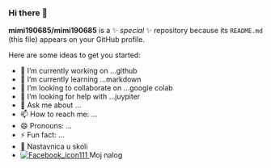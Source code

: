 ### Hi there 👋


**mimi190685/mimi190685** is a ✨ _special_ ✨ repository because its `README.md` (this file) appears on your GitHub profile.

Here are some ideas to get you started:

- 🔭 I’m currently working on ...github
- 🌱 I’m currently learning ...markdown
- 👯 I’m looking to collaborate on ...google colab
- 🤔 I’m looking for help with ...juypiter
- 💬 Ask me about ...
- 📫 How to reach me: ...
- 😄 Pronouns: ...
- ⚡ Fun fact: ...
- :office: Nastavnica u skoli
- [![Facebook_icon111](https://user-images.githubusercontent.com/125125256/218260919-f7f06e99-7baf-4a8a-959e-ae5c814a2f59.png)
](https://www.facebook.com/milica.klisura.9) Moj nalog
